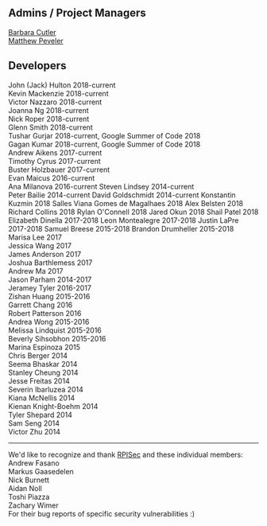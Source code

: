 ## Admins / Project Managers
[Barbara Cutler](http://www.cs.rpi.edu/~cutler/)  
[Matthew Peveler](http://mpeveler.com/)  

## Developers
John (Jack) Hulton 2018-current  
Kevin Mackenzie 2018-current  
Victor Nazzaro 2018-current  
Joanna Ng 2018-current  
Nick Roper 2018-current  
Glenn Smith 2018-current  
Tushar Gurjar 2018-current, Google Summer of Code 2018  
Gagan Kumar  2018-current, Google Summer of Code 2018  
Andrew Aikens 2017-current  
Timothy Cyrus 2017-current  
Buster Holzbauer 2017-current  
Evan Maicus 2016-current  
Ana Milanova 2016-current
Steven Lindsey 2014-current  
Peter Bailie 2014-current
David Goldschmidt 2014-current
Konstantin Kuzmin 2018
Salles Viana Gomes de Magalhaes 2018
Alex Belsten 2018
Richard Collins 2018
Rylan O'Connell 2018
Jared Okun 2018
Shail Patel 2018
Elizabeth Dinella 2017-2018
Leon Montealegre 2017-2018
Justin LaPre 2017-2018
Samuel Breese 2015-2018
Brandon Drumheller 2015-2018  
Marisa Lee 2017  
Jessica Wang 2017  
James Anderson 2017  
Joshua Barthlemess 2017  
Andrew Ma 2017  
Jason Parham 2014-2017  
Jeramey Tyler 2016-2017  
Zishan Huang 2015-2016  
Garrett Chang 2016  
Robert Patterson 2016  
Andrea Wong 2015-2016  
Melissa Lindquist 2015-2016  
Beverly Sihsobhon 2015-2016  
Marina Espinoza 2015  
Chris Berger 2014  
Seema Bhaskar 2014  
Stanley Cheung 2014  
Jesse Freitas 2014  
Severin Ibarluzea 2014  
Kiana McNellis 2014  
Kienan Knight-Boehm 2014  
Tyler Shepard 2014  
Sam Seng 2014  
Victor Zhu 2014  

------------------------------
We'd like to recognize and thank [RPISec](https://rpis.ec/) and these individual members:  
Andrew Fasano  
Markus Gaasedelen    
Nick Burnett  
Aidan Noll  
Toshi Piazza  
Zachary Wimer  
For their bug reports of specific security vulnerabilities :)
